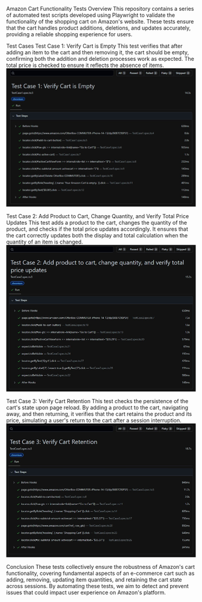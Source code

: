 Amazon Cart Functionality Tests
Overview
This repository contains a series of automated test scripts developed using Playwright to validate the functionality of the shopping cart on Amazon's website. These tests ensure that the cart handles product additions, deletions, and updates accurately, providing a reliable shopping experience for users.

Test Cases
Test Case 1: Verify Cart is Empty
This test verifies that after adding an item to the cart and then removing it, the cart should be empty, confirming both the addition and deletion processes work as expected. The total price is checked to ensure it reflects the absence of items.
![alt text](<TestCase 1.jpg>)

Test Case 2: Add Product to Cart, Change Quantity, and Verify Total Price Updates
This test adds a product to the cart, changes the quantity of the product, and checks if the total price updates accordingly. It ensures that the cart correctly updates both the display and total calculation when the quantity of an item is changed.
![alt text](<TestCase 2.jpg>)

Test Case 3: Verify Cart Retention
This test checks the persistence of the cart's state upon page reload. By adding a product to the cart, navigating away, and then returning, it verifies that the cart retains the product and its price, simulating a user's return to the cart after a session interruption.
![alt text](<TestCase 3.jpg>)

Conclusion
These tests collectively ensure the robustness of Amazon's cart functionality, covering fundamental aspects of an e-commerce cart such as adding, removing, updating item quantities, and retaining the cart state across sessions. By automating these tests, we aim to detect and prevent issues that could impact user experience on Amazon's platform.
